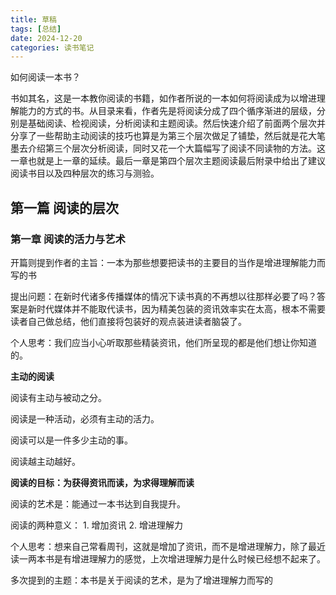```yaml
---
title: 草稿
tags: [总结]
date: 2024-12-20
categories: 读书笔记
---
```


如何阅读一本书？

书如其名，这是一本教你阅读的书籍，如作者所说的一本如何将阅读成为以增进理解能力的方式的书。从目录来看，作者先是将阅读分成了四个循序渐进的层级，分别是基础阅读、检视阅读，分析阅读和主题阅读。然后快速介绍了前面两个层次并分享了一些帮助主动阅读的技巧也算是为第三个层次做足了铺垫，然后就是花大笔墨去介绍第三个层次分析阅读，同时又花一个大篇幅写了阅读不同读物的方法。这一章也就是上一章的延续。最后一章是第四个层次主题阅读最后附录中给出了建议阅读书目以及四种层次的练习与测验。

## 第一篇 阅读的层次

### 第一章 阅读的活力与艺术

开篇则提到作者的主旨：一本为那些想要把读书的主要目的当作是增进理解能力而写的书

提出问题：在新时代诸多传播媒体的情况下读书真的不再想以往那样必要了吗？答案是新时代媒体并不能取代读书，因为精美包装的资讯效率实在太高，根本不需要读者自己做总结，他们直接将包装好的观点装进读者脑袋了。

个人思考：我们应当小心听取那些精装资讯，他们所呈现的都是他们想让你知道的。

**主动的阅读**

阅读有主动与被动之分。

阅读是一种活动，必须有主动的活力。

阅读可以是一件多少主动的事。

阅读越主动越好。

**阅读的目标：为获得资讯而读，为求得理解而读**

阅读的艺术是：能通过一本书达到自我提升。

阅读的两种意义： 1. 增加资讯 2. 增进理解力

个人思考：想来自己常看周刊，这就是增加了资讯，而不是增进理解力，除了最近读一两本书是有增进理解力的感觉，上次增进理解力是什么时候已经想不起来了。

多次提到的主题：本书是关于阅读的艺术，是为了增进理解力而写的
